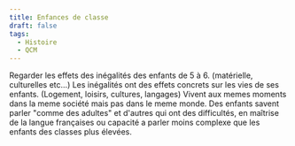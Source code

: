 ```yaml
---
title: Enfances de classe
draft: false
tags:
  - Histoire
  - QCM
---
```


Regarder les effets des inégalités des enfants de 5 à 6. (matérielle, culturelles etc...)
Les inégalités ont des effets concrets sur les vies de ses enfants. (Logement, loisirs, cultures, langages)
Vivent aux memes moments dans la meme société mais pas dans le meme monde.
Des enfants savent parler "comme des adultes" et d'autres qui ont des difficultés, en maîtrise de la langue françaises ou capacité a parler moins complexe que les enfants des classes plus élevées.
